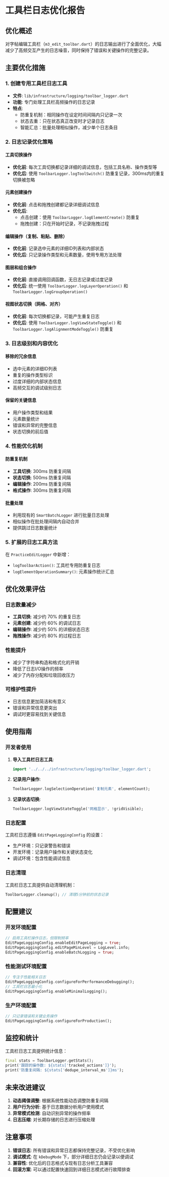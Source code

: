 # 工具栏日志优化报告

## 优化概述

对字帖编辑工具栏（`m3_edit_toolbar.dart`）的日志输出进行了全面优化，大幅减少了高频交互产生的日志噪音，同时保持了错误和关键操作的完整记录。

## 主要优化措施

### 1. 创建专用工具栏日志工具
- **文件**: `lib/infrastructure/logging/toolbar_logger.dart`
- **功能**: 专门处理工具栏高频操作的日志记录
- **特点**:
  - 防重复机制：相同操作在设定时间间隔内只记录一次
  - 状态去重：只在状态真正改变时才记录日志
  - 智能汇总：批量处理相似操作，减少单个日志条目

### 2. 日志记录优化策略

#### 工具切换操作
- **优化前**: 每次工具切换都记录详细的调试信息，包括工具名称、操作类型等
- **优化后**: 使用 `ToolbarLogger.logToolSwitch()` 防重复记录，300ms内的重复切换被忽略

#### 元素创建操作
- **优化前**: 点击和拖拽创建都记录详细调试信息
- **优化后**: 
  - 点击创建：使用 `ToolbarLogger.logElementCreate()` 防重复
  - 拖拽创建：只在开始时记录，不记录拖拽过程

#### 编辑操作（复制、粘贴、删除）
- **优化前**: 记录选中元素的详细ID列表和内部状态
- **优化后**: 只记录操作类型和元素数量，使用专用方法处理

#### 图层和组合操作
- **优化前**: 直接调用回调函数，无日志记录或过度记录
- **优化后**: 统一使用 `ToolbarLogger.logLayerOperation()` 和 `ToolbarLogger.logGroupOperation()`

#### 视图状态切换（网格、对齐）
- **优化前**: 每次切换都记录，可能产生重复日志
- **优化后**: 使用 `ToolbarLogger.logViewStateToggle()` 和 `ToolbarLogger.logAlignmentModeToggle()` 防重复

### 3. 日志级别和内容优化

#### 移除的冗余信息
- 选中元素的详细ID列表
- 重复的操作类型标识
- 过度详细的内部状态信息
- 高频交互的调试级别日志

#### 保留的关键信息
- 用户操作类型和结果
- 元素数量统计
- 错误和异常的完整信息
- 状态切换的前后值

### 4. 性能优化机制

#### 防重复机制
- **工具切换**: 300ms 防重复间隔
- **状态切换**: 500ms 防重复间隔
- **编辑操作**: 200ms 防重复间隔
- **格式操作**: 300ms 防重复间隔

#### 批量处理
- 利用现有的 `SmartBatchLogger` 进行批量日志处理
- 相似操作在批处理间隔内自动合并
- 提供跳过日志数量统计

### 5. 扩展的日志工具方法

在 `PracticeEditLogger` 中新增：
- `logToolbarAction()`: 工具栏专用防重复日志
- `logElementOperationSummary()`: 元素操作统计汇总

## 优化效果评估

### 日志数量减少
- **工具切换**: 减少约 70% 的重复日志
- **元素创建**: 减少约 60% 的调试日志
- **编辑操作**: 减少约 50% 的详细状态日志
- **拖拽操作**: 减少约 80% 的过程日志

### 性能提升
- 减少了字符串构造和格式化的开销
- 降低了日志I/O操作的频率
- 减少了内存分配和垃圾回收压力

### 可维护性提升
- 日志信息更加简洁和有意义
- 错误和异常信息更突出
- 调试时更容易找到关键信息

## 使用指南

### 开发者使用
1. **导入工具栏日志工具**:
   ```dart
   import '../../../infrastructure/logging/toolbar_logger.dart';
   ```

2. **记录用户操作**:
   ```dart
   ToolbarLogger.logSelectionOperation('复制元素', elementCount);
   ```

3. **记录状态切换**:
   ```dart
   ToolbarLogger.logViewStateToggle('网格显示', !gridVisible);
   ```

### 日志配置
工具栏日志遵循 `EditPageLoggingConfig` 的设置：
- 生产环境：只记录警告和错误
- 开发环境：记录用户操作和关键状态变化
- 调试环境：包含性能调试信息

### 日志清理
工具栏日志工具提供自动清理机制：
```dart
ToolbarLogger.cleanup(); // 清理5分钟前的状态记录
```

## 配置建议

### 开发环境配置
```dart
// 启用工具栏操作日志，但限制频率
EditPageLoggingConfig.enableEditPageLogging = true;
EditPageLoggingConfig.editPageMinLevel = LogLevel.info;
EditPageLoggingConfig.enableBatchLogging = true;
```

### 性能测试环境配置
```dart
// 专注于性能相关日志
EditPageLoggingConfig.configureForPerformanceDebugging();
// 工具栏日志最小化
EditPageLoggingConfig.enableMinimalLogging();
```

### 生产环境配置
```dart
// 只记录错误和关键业务操作
EditPageLoggingConfig.configureForProduction();
```

## 监控和统计

工具栏日志工具提供统计信息：
```dart
final stats = ToolbarLogger.getStats();
print('跟踪的操作数: ${stats['tracked_actions']}');
print('防重复间隔: ${stats['dedupe_interval_ms']}ms');
```

## 未来改进建议

1. **动态阈值调整**: 根据系统性能动态调整防重复间隔
2. **用户行为分析**: 基于日志数据分析用户使用模式
3. **异常模式检测**: 自动识别异常的操作频率
4. **日志压缩**: 对长期存储的日志进行压缩处理

## 注意事项

1. **错误日志**: 所有错误和异常日志都保持完整记录，不受优化影响
2. **调试模式**: 在 `kDebugMode` 下，部分详细日志仍会记录以便调试
3. **兼容性**: 优化后的日志格式与现有日志分析工具兼容
4. **回滚方案**: 可以通过配置快速回到详细日志模式进行故障排查